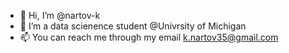 - 👋 Hi, I’m @nartov-k
- 👀 I’m a data scienence student @Univrsity of Michigan
- 📫 You can reach me through my email k.nartov35@gmail.com

<!---
nartov-k/nartov-k is a ✨ special ✨ repository because its `README.md` (this file) appears on your GitHub profile.
You can click the Preview link to take a look at your changes.
--->
